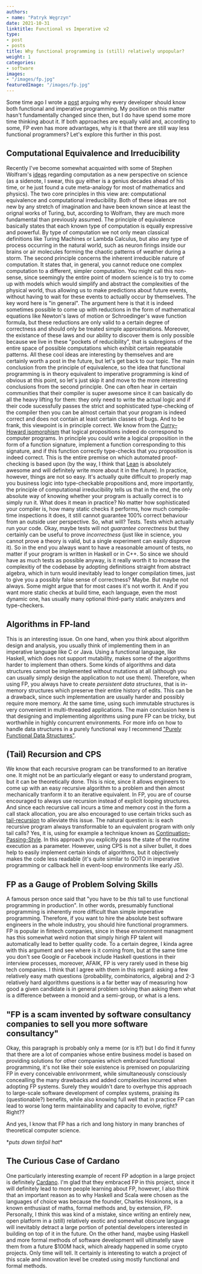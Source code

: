 ```yaml
---
authors:
- name: "Patryk Węgrzyn"
date: 2021-10-31
linktitle: Functional vs Imperative v2
type:
- post 
- posts
title: Why functional programming is (still) relatively unpopular?
weight: 1
categories:
- software
images:
- "/images/fp.jpg"
featuredImage: "/images/fp.jpg"
---
```


Some time ago I wrote a [post](https://pwegrzyn.com/2021/why-learn-functional-and-imperative/) arguing why every developer should know both functional and imperative programming. My position on this matter hasn't fundamentally changed since then, but I do have spend some more time thinking about it. If both approaches are equally valid and, according to some, FP even has more advantages, why is it that there are still way less functional programmers? Let's explore this further in this post.

## Computational Equivalence and Irreducibility
Recently I've become somewhat acquainted with some of Stephen Wolfram's [ideas](https://writings.stephenwolfram.com/2017/05/a-new-kind-of-science-a-15-year-view/) regarding computation as a new perspective on science (as a sidenote, I swear, this guy either is a genius decades ahead of his time, or he just found a cute meta-analogy for most of mathematics and physics). The two core principles in this view are: computational equivalence and computational irreducibility. Both of these ideas are not new by any stretch of imagination and have been known since at least the orignal works of Turing, but, according to Wolfram, they are much more fundamental than previously assumed. The principle of equivalence basically states that each known type of computation is equally expressive and powerful. By type of computation we not only mean classical  definitions like Turing Machines or Lambda Calculus, but also any type of process occurring in the natural world, such as neuron firings inside our brains or air molecules forming the chaotic patterns of weather during a storm. The second principle concerns the inherent irreducible nature of computation. It states that, in general, you cannot reduce one complex computation to a different, simpler computation. You might call this non-sense, since seemingly the entire point of modern science is to try to come up with models which would simplify and abstract the complexities of the physical world, thus allowing us to make predictions about future events, without having to wait for these events to actually occur by themselves. The key word here is "in general". The argument here is that it is indeed sometimes possible to come up with reductions in the form of mathematical equations like Newton's laws of motion or Schroedinger's wave function formula, but these reductions are only valid to a certain degree of correctness and should only be treated simple approximations. Moreover, the existance of these laws and our ability to discover them is only possible because we live in these "pockets of reducibility", that is subregions of the entire space of possible computations which exhibit certain repeatable patterns. All these cool ideas are interesting by themselves and are certainly worth a post in the future, but let's get back to our topic. The main conclusion from the principle of equivalence, so the idea that functional programming is in theory equivalent to imperative programming is kind of obvious at this point, so let's just skip it and move to the more interesting conclusions from the second principle. One can often hear in certain communities that their compiler is super awesome since it can basically do all the heavy lifting for them: they only need to write the actual logic and if their code sucessfully passes the strict and sophisticated type-checking of the compiler then you can be almost certain that your program is indeed correct and does not contain at least certain classes of bugs. And to be frank, this viewpoint is in principle correct. We know from the [Curry–Howard isomorphism](https://en.wikipedia.org/wiki/Curry%E2%80%93Howard_correspondence) that logical propositions indeed do correspond to computer programs. In principle you could write a logical proposition in the form of a function signature, implement a function corresponding to this signature, and if this function correctly type-checks that you proposition is indeed correct. This is the entire premise on which automated proof-checking is based upon (by the way, I think that [Lean](https://leanprover.github.io/) is absolutely awesome and will definitely write more about it in the future). In practice, however, things are not so easy. It's actually quite difficult to properly map you business logic into type-checkable propositions and, more importantly, the principle of computational irreducibility tells us that in the end, the only absolute way of knowing whether your program is actually correct is to simply run it. What does it mean in practice? No matter how sophisticated your compiler is, how many static checks it performs, how much compile-time inspections it does, it still cannot guarantee 100% correct behaviour from an outside user perspective. So, what will? Tests. Tests which actually run your code. Okay, maybe tests will not *guarantee correctness* but they certainly can be useful to prove *incorrectness* (just like in science, you cannot prove a theory is valid, but a single experiment can easily disprove it). So in the end you always want to have a reasonable amount of tests, no matter if your program is written in Haskell or in C++. So since we should have as much tests as possible anyway, is it really worth it to increase the complexitiy of the codebase by adopting definitions straight from abstract algebra, which in turn would inevitably lead to longer compilation times, just to give you a possibly false sense of correctness? Maybe. But maybe not always. Some might argue that for most cases it's not worth it. And if you want more static checks at build time, each language, even the most dynamic one, has usually many optional third-party static analyzers and type-checkers.

## Algorithms in FP-land
This is an interesting issue. On one hand, when you think about algorithm design and analysis, you usually think of implementing them in an imperative language like C or Java. Using a functional language, like Haskell, which does not support mutability, makes some of the algorithms harder to implement than others. Some kinds of algorithms and data structures cannot be implemented without mutations at all (although you can usually simply design the application to not use them). Therefore, when using FP, you always have to create *persistent data structures*, that is in-memory structures which preserve their entire history of edits. This can be a drawback, since such implementation are usually harder and possibly require more memory. At the same time, using such immutable structures is very convenient in multi-threaded applications. The main conclusion here is that designing and implementing algorithms using pure FP can be tricky, but worthwhile in highly concurrent environments. For more info on how to handle data structures in a purely functional way I recommend ["Purely Functional Data Structures"](https://www.amazon.com/Purely-Functional-Data-Structures-Okasaki/dp/0521663504).

## (Tail) Recursion and CPS
We know that each recursive program can be transformed to an iterative one. It might not be an particularly elegant or easy to understand program, but it can be theoretically done. This is nice, since it allows engineers to come up with an easy recursive algorithm to a problem and then almost mechanically tranform it to an iterative equivalent. In FP, you are of course encouraged to always use recursion instead of explicit looping structures. And since each recursive call incurs a time and memory cost in the form a call stack allocation, you are also encouraged to use certain tricks such as [tail-recursion](https://en.wikipedia.org/wiki/Tail_call) to alleviate this issue. The natural question is: is each recursive program always transformable to an equivalent program with only tail calls? Yes, it is, using for example a technique known as [Continuation-Passing-Style](https://en.wikipedia.org/wiki/Continuation-passing_style). In this approach you explicitly pass the state of the routine execution as a parameter. However, using CPS is not a silver bullet, it does help to easily implement certain kinds of algorithms, but it objectively makes the code less readable (it's quite similar to GOTO in imperative programming or callback hell in event-loop environments like early JS).

## FP as a Gauge of Problem Solving Skills
A famous person once said that "you have to be *this* tall to use functional programming in production". In other words, presumably functional programming is inherently more difficult than simple imperative programming. Therefore, if you want to hire the absolute best software engineers in the whole industry, you should hire functional programmers. FP is popular in fintech companies, since in these environment managment has this somewhat weird notion that simply hirigh FP talent will automatically lead to better quality code. To a certain degree, I kinda agree with this argument and see where is it coming from, but at the same time you don't see Google or Facebook include Haskell questions in their interview processes, moreover, AFAIK, FP is very rarely used in these big tech companies. I think that I agree with them in this regard: asking a few relatively easy math questions (probability, combinatorics, algebra) and 2-3 relatively hard algorithms questions is a far better way of measuring how good a given candidate is in general problem solving than asking them what is a difference between a monoid and a semi-group, or what is a lens.

## "FP is a scam invented by software consultancy companies to sell you more software consultancy"
Okay, this paragraph is probably only a meme (or is it?) but I do find it funny that there are a lot of companies whose entire business model is based on providing solutions for other companies which embraced functional programming, it's not like their sole existence is premised on popularizing FP in every conceivable enrivonrment, while simultaneously consciously concealling the many drawbacks and added complexities incurred when adopting FP systems. Surely they wouldn't dare to overhype this approach to large-scale software development of complex systems, praising its (questionable?) benefits, while also knowing full well that in practice FP can lead to worse long term maintainability and capacity to evolve, right? Right??

And yes, I know that FP has a rich and long history in many branches of theoretical computer science.

\**puts down tinfoil hat*\*

## The Curious Case of Cardano
One particularly interesting example of recent FP adoption in a large project is definitely [Cardano](https://cardano.org/). I'm glad that they embraced FP in this project, since it will definitely lead to more people learning about FP, however, I also think that an important reason as to why Haskell and Scala were chosen as the languages of choice was because the founder, Charles Hoskinons, is a known enthusiast of maths, formal methods and, by extension, FP. Personally, I think this was kind of a mistake, since writing an entirely new, open platform in a (still) relatively exotic and somewhat obscure language will inevitably detract a large portion of potential developers interested in building on top of it in the future. On the other hand, maybe using Haskell and more formal methods of software development will ultimatelly save them from a future $100M hack, which already happened in some crypto projects. Only time will tell. It certainly is interesting to watch a project of this scale and innovation level be created using mostly functional and formal methods.